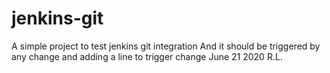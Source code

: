 # jenkins-git

A simple project to test jenkins git integration
And it should be triggered by any change
and adding a line to trigger change June 21 2020 R.L.
